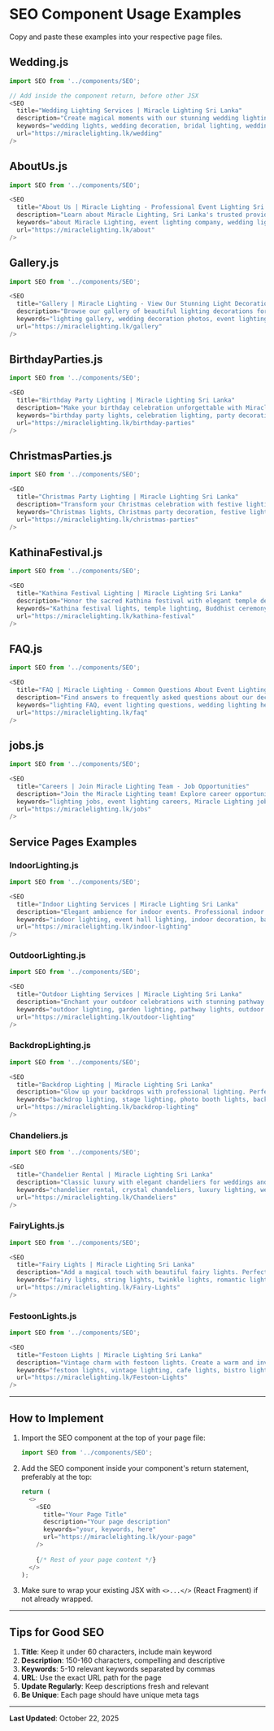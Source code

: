 # SEO Component Usage Examples

Copy and paste these examples into your respective page files.

## Wedding.js
```javascript
import SEO from '../components/SEO';

// Add inside the component return, before other JSX
<SEO 
  title="Wedding Lighting Services | Miracle Lighting Sri Lanka"
  description="Create magical moments with our stunning wedding lighting solutions. Professional decorative lighting including fairy lights, chandeliers, and backdrop lighting for your special day in Sri Lanka."
  keywords="wedding lights, wedding decoration, bridal lighting, wedding fairy lights, wedding chandeliers, Sri Lanka weddings, marriage decoration"
  url="https://miraclelighting.lk/wedding"
/>
```

## AboutUs.js
```javascript
import SEO from '../components/SEO';

<SEO 
  title="About Us | Miracle Lighting - Professional Event Lighting Sri Lanka"
  description="Learn about Miracle Lighting, Sri Lanka's trusted provider of decorative lighting for weddings, festivals, and special events. Quality service since [year]."
  keywords="about Miracle Lighting, event lighting company, wedding lighting Sri Lanka, professional lighting services"
  url="https://miraclelighting.lk/about"
/>
```

## Gallery.js
```javascript
import SEO from '../components/SEO';

<SEO 
  title="Gallery | Miracle Lighting - View Our Stunning Light Decorations"
  description="Browse our gallery of beautiful lighting decorations for weddings, Kathina festivals, Christmas parties, and birthday celebrations across Sri Lanka."
  keywords="lighting gallery, wedding decoration photos, event lighting pictures, decorative lights Sri Lanka"
  url="https://miraclelighting.lk/gallery"
/>
```

## BirthdayParties.js
```javascript
import SEO from '../components/SEO';

<SEO 
  title="Birthday Party Lighting | Miracle Lighting Sri Lanka"
  description="Make your birthday celebration unforgettable with Miracle Lighting's colorful and creative lighting setups. Perfect for all ages and party themes in Sri Lanka."
  keywords="birthday party lights, celebration lighting, party decoration, birthday lights Sri Lanka, kids party lighting"
  url="https://miraclelighting.lk/birthday-parties"
/>
```

## ChristmasParties.js
```javascript
import SEO from '../components/SEO';

<SEO 
  title="Christmas Party Lighting | Miracle Lighting Sri Lanka"
  description="Transform your Christmas celebration with festive lighting solutions. Christmas tree lights, fairy lights, and decorative illuminations across Sri Lanka."
  keywords="Christmas lights, Christmas party decoration, festive lighting, Christmas tree lights, holiday lighting Sri Lanka"
  url="https://miraclelighting.lk/christmas-parties"
/>
```

## KathinaFestival.js
```javascript
import SEO from '../components/SEO';

<SEO 
  title="Kathina Festival Lighting | Miracle Lighting Sri Lanka"
  description="Honor the sacred Kathina festival with elegant temple decorative lighting. Traditional and respectful illumination for Buddhist ceremonies in Sri Lanka."
  keywords="Kathina festival lights, temple lighting, Buddhist ceremony decoration, religious event lighting, temple decorative lights Sri Lanka"
  url="https://miraclelighting.lk/kathina-festival"
/>
```

## FAQ.js
```javascript
import SEO from '../components/SEO';

<SEO 
  title="FAQ | Miracle Lighting - Common Questions About Event Lighting"
  description="Find answers to frequently asked questions about our decorative lighting services, pricing, installation, and booking process."
  keywords="lighting FAQ, event lighting questions, wedding lighting help, Miracle Lighting information"
  url="https://miraclelighting.lk/faq"
/>
```

## jobs.js
```javascript
import SEO from '../components/SEO';

<SEO 
  title="Careers | Join Miracle Lighting Team - Job Opportunities"
  description="Join the Miracle Lighting team! Explore career opportunities in event lighting, installation, design, and customer service in Sri Lanka."
  keywords="lighting jobs, event lighting careers, Miracle Lighting jobs, employment opportunities Sri Lanka"
  url="https://miraclelighting.lk/jobs"
/>
```

## Service Pages Examples

### IndoorLighting.js
```javascript
import SEO from '../components/SEO';

<SEO 
  title="Indoor Lighting Services | Miracle Lighting Sri Lanka"
  description="Elegant ambience for indoor events. Professional indoor decorative lighting including chandeliers, fairy lights, and ambient lighting solutions."
  keywords="indoor lighting, event hall lighting, indoor decoration, ballroom lighting, Sri Lanka"
  url="https://miraclelighting.lk/indoor-lighting"
/>
```

### OutdoorLighting.js
```javascript
import SEO from '../components/SEO';

<SEO 
  title="Outdoor Lighting Services | Miracle Lighting Sri Lanka"
  description="Enchant your outdoor celebrations with stunning pathway lights, festoon lights, and garden illuminations for weddings and events."
  keywords="outdoor lighting, garden lighting, pathway lights, outdoor event decoration, Sri Lanka"
  url="https://miraclelighting.lk/outdoor-lighting"
/>
```

### BackdropLighting.js
```javascript
import SEO from '../components/SEO';

<SEO 
  title="Backdrop Lighting | Miracle Lighting Sri Lanka"
  description="Glow up your backdrops with professional lighting. Perfect for photo booths, stage backgrounds, and wedding backdrops."
  keywords="backdrop lighting, stage lighting, photo booth lights, background illumination, Sri Lanka"
  url="https://miraclelighting.lk/backdrop-lighting"
/>
```

### Chandeliers.js
```javascript
import SEO from '../components/SEO';

<SEO 
  title="Chandelier Rental | Miracle Lighting Sri Lanka"
  description="Classic luxury with elegant chandeliers for weddings and high-end events. Beautiful crystal and modern chandelier options available."
  keywords="chandelier rental, crystal chandeliers, luxury lighting, wedding chandeliers, Sri Lanka"
  url="https://miraclelighting.lk/Chandeliers"
/>
```

### FairyLights.js
```javascript
import SEO from '../components/SEO';

<SEO 
  title="Fairy Lights | Miracle Lighting Sri Lanka"
  description="Add a magical touch with beautiful fairy lights. Perfect for weddings, parties, and romantic outdoor settings."
  keywords="fairy lights, string lights, twinkle lights, romantic lighting, wedding fairy lights, Sri Lanka"
  url="https://miraclelighting.lk/Fairy-Lights"
/>
```

### FestoonLights.js
```javascript
import SEO from '../components/SEO';

<SEO 
  title="Festoon Lights | Miracle Lighting Sri Lanka"
  description="Vintage charm with festoon lights. Create a warm and inviting atmosphere for outdoor weddings and garden parties."
  keywords="festoon lights, vintage lighting, cafe lights, bistro lights, outdoor party lights, Sri Lanka"
  url="https://miraclelighting.lk/Festoon-Lights"
/>
```

---

## How to Implement

1. Import the SEO component at the top of your page file:
   ```javascript
   import SEO from '../components/SEO';
   ```

2. Add the SEO component inside your component's return statement, preferably at the top:
   ```javascript
   return (
     <>
       <SEO 
         title="Your Page Title"
         description="Your page description"
         keywords="your, keywords, here"
         url="https://miraclelighting.lk/your-page"
       />
       
       {/* Rest of your page content */}
     </>
   );
   ```

3. Make sure to wrap your existing JSX with `<>...</>` (React Fragment) if not already wrapped.

---

## Tips for Good SEO

1. **Title**: Keep it under 60 characters, include main keyword
2. **Description**: 150-160 characters, compelling and descriptive
3. **Keywords**: 5-10 relevant keywords separated by commas
4. **URL**: Use the exact URL path for the page
5. **Update Regularly**: Keep descriptions fresh and relevant
6. **Be Unique**: Each page should have unique meta tags

---

**Last Updated**: October 22, 2025
